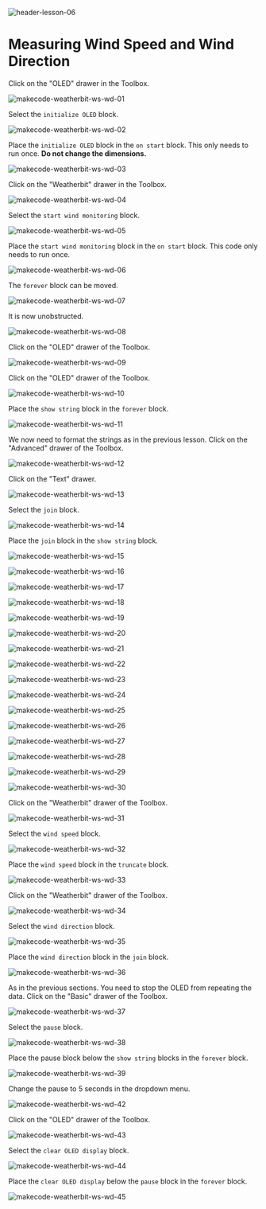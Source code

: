![header-lesson-06](assets/header-lesson-06.png)

# Measuring Wind Speed and Wind Direction



Click on the "OLED" drawer in the Toolbox.

![makecode-weatherbit-ws-wd-01](assets/makecode-weatherbit-ws-wd-01.png)

Select the `initialize OLED` block. 

![makecode-weatherbit-ws-wd-02](assets/makecode-weatherbit-ws-wd-02.png)

Place the `initialize OLED` block in the `on start` block. This only needs to run once. **Do not change the dimensions.**

![makecode-weatherbit-ws-wd-03](assets/makecode-weatherbit-ws-wd-03.png)

Click on the "Weatherbit" drawer in the Toolbox.

![makecode-weatherbit-ws-wd-04](assets/makecode-weatherbit-ws-wd-04.png)

Select the `start wind monitoring` block.

![makecode-weatherbit-ws-wd-05](assets/makecode-weatherbit-ws-wd-05.png)

Place the `start wind monitoring` block in the `on start` block. This code only needs to run once.

![makecode-weatherbit-ws-wd-06](assets/makecode-weatherbit-ws-wd-06.png)

The `forever` block can be moved.

![makecode-weatherbit-ws-wd-07](assets/makecode-weatherbit-ws-wd-07.png)

It is now unobstructed.

![makecode-weatherbit-ws-wd-08](assets/makecode-weatherbit-ws-wd-08.png)

Click on the "OLED" drawer of the Toolbox.

![makecode-weatherbit-ws-wd-09](assets/makecode-weatherbit-ws-wd-09.png)

Click on the "OLED" drawer of the Toolbox.

![makecode-weatherbit-ws-wd-10](assets/makecode-weatherbit-ws-wd-10.png)

Place the `show string` block in the `forever` block.

![makecode-weatherbit-ws-wd-11](assets/makecode-weatherbit-ws-wd-11.png)

We now need to format the strings as in the previous lesson. Click on the "Advanced" drawer of the Toolbox.

![makecode-weatherbit-ws-wd-12](assets/makecode-weatherbit-ws-wd-12.png)

Click on the "Text" drawer.

![makecode-weatherbit-ws-wd-13](assets/makecode-weatherbit-ws-wd-13.png)

Select the `join` block.

![makecode-weatherbit-ws-wd-14](assets/makecode-weatherbit-ws-wd-14.png)

Place the `join` block in the `show string` block.

![makecode-weatherbit-ws-wd-15](assets/makecode-weatherbit-ws-wd-15.png)

![makecode-weatherbit-ws-wd-16](assets/makecode-weatherbit-ws-wd-16.png)

![makecode-weatherbit-ws-wd-17](assets/makecode-weatherbit-ws-wd-17.png)

![makecode-weatherbit-ws-wd-18](assets/makecode-weatherbit-ws-wd-18.png)

![makecode-weatherbit-ws-wd-19](assets/makecode-weatherbit-ws-wd-19.png)

![makecode-weatherbit-ws-wd-20](assets/makecode-weatherbit-ws-wd-20.png)

![makecode-weatherbit-ws-wd-21](assets/makecode-weatherbit-ws-wd-21.png)

![makecode-weatherbit-ws-wd-22](assets/makecode-weatherbit-ws-wd-22.png)

![makecode-weatherbit-ws-wd-23](assets/makecode-weatherbit-ws-wd-23.png)

![makecode-weatherbit-ws-wd-24](assets/makecode-weatherbit-ws-wd-24.png)

![makecode-weatherbit-ws-wd-25](assets/makecode-weatherbit-ws-wd-25.png)

![makecode-weatherbit-ws-wd-26](assets/makecode-weatherbit-ws-wd-26.png)

![makecode-weatherbit-ws-wd-27](assets/makecode-weatherbit-ws-wd-27.png)

![makecode-weatherbit-ws-wd-28](assets/makecode-weatherbit-ws-wd-28.png)

![makecode-weatherbit-ws-wd-29](assets/makecode-weatherbit-ws-wd-29.png)

![makecode-weatherbit-ws-wd-30](assets/makecode-weatherbit-ws-wd-30.png)

Click on the "Weatherbit" drawer of the Toolbox.

![makecode-weatherbit-ws-wd-31](assets/makecode-weatherbit-ws-wd-31.png)

Select the `wind speed` block.

![makecode-weatherbit-ws-wd-32](assets/makecode-weatherbit-ws-wd-32.png)

Place the `wind speed` block in the `truncate` block.

![makecode-weatherbit-ws-wd-33](assets/makecode-weatherbit-ws-wd-33.png)

Click on the "Weatherbit" drawer of the Toolbox.

![makecode-weatherbit-ws-wd-34](assets/makecode-weatherbit-ws-wd-34.png)

Select the `wind direction` block.

![makecode-weatherbit-ws-wd-35](assets/makecode-weatherbit-ws-wd-35.png)

Place the `wind direction` block in the `join` block.

![makecode-weatherbit-ws-wd-36](assets/makecode-weatherbit-ws-wd-36.png)

As in the previous sections. You need to stop the OLED from repeating the data. Click on the "Basic" drawer of the Toolbox.

![makecode-weatherbit-ws-wd-37](assets/makecode-weatherbit-ws-wd-37.png)

Select the `pause` block.

![makecode-weatherbit-ws-wd-38](assets/makecode-weatherbit-ws-wd-38.png)

Place the pause block below the `show string` blocks in the `forever` block. 

![makecode-weatherbit-ws-wd-39](assets/makecode-weatherbit-ws-wd-39.png)

Change the pause to 5 seconds in the dropdown menu.

![makecode-weatherbit-ws-wd-42](assets/makecode-weatherbit-ws-wd-42.png)

Click on the "OLED" drawer of the Toolbox.

![makecode-weatherbit-ws-wd-43](assets/makecode-weatherbit-ws-wd-43.png)

Select the `clear OLED display` block.

![makecode-weatherbit-ws-wd-44](assets/makecode-weatherbit-ws-wd-44.png)

Place the `clear OLED display` below the `pause` block in the `forever` block.

![makecode-weatherbit-ws-wd-45](assets/makecode-weatherbit-ws-wd-45.png)